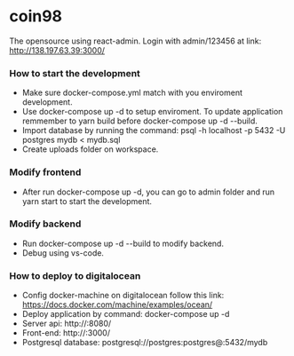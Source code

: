 # coin98 
The opensource using react-admin. Login with admin/123456 at link: http://138.197.63.39:3000/
### How to start the development
- Make sure docker-compose.yml match with you enviroment development.
- Use docker-compose up -d to setup enviroment. To update application remmember to yarn build before docker-compose up -d --build.
- Import database by running the command: psql -h localhost -p 5432 -U postgres mydb < mydb.sql
- Create uploads folder on workspace.
### Modify frontend
- After run docker-compose up -d, you can go to admin folder and run yarn start to start the development.
### Modify backend
- Run docker-compose up -d --build to modify backend.
- Debug using vs-code.
### How to deploy to digitalocean
- Config docker-machine on digitalocean follow this link: https://docs.docker.com/machine/examples/ocean/
- Deploy application by command: docker-compose up -d
- Server api: http://<docker-machine-ip>:8080/
- Front-end: http://<docker-machine-ip>:3000/
- Postgresql database: postgresql://postgres:postgres@<docker-machine-ip>:5432/mydb

